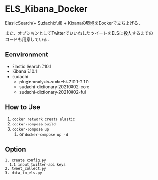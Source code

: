 # ELS_Kibana_Docker

ElasticSearch(+ Sudachi:full) + Kibanaの環境をDockerで立ち上げる．

また，オプションとしてTwitterでいいねしたツイートをELSに投入するまでのコードも用意している．

## Eenvironment

- Elastic Search 7.10.1
- Kibana 7.10.1
- sudachi
  - plugin:analysis-sudachi-7.10.1-2.1.0
  - sudachi-dictionary-20210802-core
  - sudachi-dictionary-20210802-full

## How to Use

1. `docker network create elastic`
2. `docker-compose build`
3. `docker-compose up`
   1. or `docker-compose up -d`

## Option

```
1. create config.py
  1.1 input twitter-api keys
2. tweet_collect.py
3. data_to_els.py
```